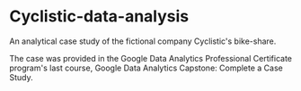 # Cyclistic-data-analysis

An analytical case study of the fictional company Cyclistic's bike-share.

The case was provided in the Google Data Analytics Professional Certificate program's last course, Google Data Analytics Capstone: Complete a Case Study.
